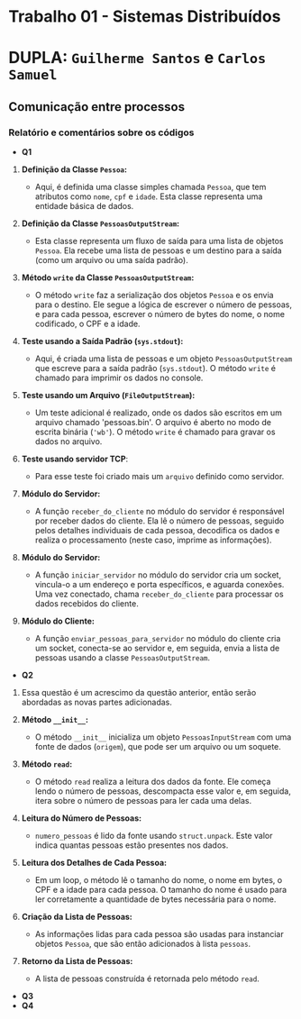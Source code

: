 # Trabalho 01 - Sistemas Distribuídos

# DUPLA: `Guilherme Santos` e `Carlos Samuel`

## Comunicação entre processos

### Relatório e comentários sobre os códigos

- **Q1**
1. **Definição da Classe `Pessoa`:**
   - Aqui, é definida uma classe simples chamada `Pessoa`, que tem atributos como `nome`, `cpf` e `idade`. Esta classe representa uma entidade básica de dados.

2. **Definição da Classe `PessoasOutputStream`:**
   - Esta classe representa um fluxo de saída para uma lista de objetos `Pessoa`. Ela recebe uma lista de pessoas e um destino para a saída (como um arquivo ou uma saída padrão).

3. **Método `write` da Classe `PessoasOutputStream`:**
   - O método `write` faz a serialização dos objetos `Pessoa` e os envia para o destino. Ele segue a lógica de escrever o número de pessoas, e para cada pessoa, escrever o número de bytes do nome, o nome codificado, o CPF e a idade.

4. **Teste usando a Saída Padrão (`sys.stdout`):**
   - Aqui, é criada uma lista de pessoas e um objeto `PessoasOutputStream` que escreve para a saída padrão (`sys.stdout`). O método `write` é chamado para imprimir os dados no console.

5. **Teste usando um Arquivo (`FileOutputStream`):**
   - Um teste adicional é realizado, onde os dados são escritos em um arquivo chamado 'pessoas.bin'. O arquivo é aberto no modo de escrita binária (`'wb'`). O método `write` é chamado para gravar os dados no arquivo.

6. **Teste usando servidor TCP**:
    - Para esse teste foi criado mais um `arquivo` definido como servidor.

7. **Módulo do Servidor:**
   - A função `receber_do_cliente` no módulo do servidor é responsável por receber dados do cliente. Ela lê o número de pessoas, seguido pelos detalhes individuais de cada pessoa, decodifica os dados e realiza o processamento (neste caso, imprime as informações).

8. **Módulo do Servidor:**
   - A função `iniciar_servidor` no módulo do servidor cria um socket, vincula-o a um endereço e porta específicos, e aguarda conexões. Uma vez conectado, chama `receber_do_cliente` para processar os dados recebidos do cliente.

9. **Módulo do Cliente:**
   - A função `enviar_pessoas_para_servidor` no módulo do cliente cria um socket, conecta-se ao servidor e, em seguida, envia a lista de pessoas usando a classe `PessoasOutputStream`.

- **Q2**
1. Essa questão é um acrescimo da questão anterior, então serão abordadas as novas partes adicionadas.

2. **Método `__init__`:**
   - O método `__init__` inicializa um objeto `PessoasInputStream` com uma fonte de dados (`origem`), que pode ser um arquivo ou um soquete.

3. **Método `read`:**
   - O método `read` realiza a leitura dos dados da fonte. Ele começa lendo o número de pessoas, descompacta esse valor e, em seguida, itera sobre o número de pessoas para ler cada uma delas.
  
4. **Leitura do Número de Pessoas:**
   - `numero_pessoas` é lido da fonte usando `struct.unpack`. Este valor indica quantas pessoas estão presentes nos dados.

5. **Leitura dos Detalhes de Cada Pessoa:**
   - Em um loop, o método lê o tamanho do nome, o nome em bytes, o CPF e a idade para cada pessoa. O tamanho do nome é usado para ler corretamente a quantidade de bytes necessária para o nome.

6. **Criação da Lista de Pessoas:**
   - As informações lidas para cada pessoa são usadas para instanciar objetos `Pessoa`, que são então adicionados à lista `pessoas`.

7. **Retorno da Lista de Pessoas:**
   - A lista de pessoas construída é retornada pelo método `read`.

- **Q3**
- **Q4**